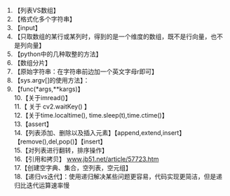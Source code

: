 1. 【列表VS数组】     
2. 【格式化多个字符串】     
3. 【input】     
4. 【只取数组的某行或某列时，得到的是一个维度的数组，既不是行向量，也不是列向量】     
5. 【python中的几种取整的方法】      
6. 【数组分片】      
7. 【原始字符串：在字符串前边加一个英文字母r即可】     
8. 【sys.argv[]的使用方法】：      
9. 【func(*args,**kargs)】      
10.【关于imread()】     
11.【 关于 cv2.waitKey() 】     
12.【关于time.localtime(), time.sleep(t),time.ctime()】      
13.【assert】     
14.【列表添加、删除以及插入元素】【append,extend,insert】【remove(),del,pop()】【insert】      
15.【对列表进行翻转，排序操作】     
16.【引用和拷贝】  www.jb51.net/article/57723.htm     
17.【创建空字典、集合，空列表，空元组】     
18.【递归vs迭代】：使用递归解决某些问题更容易，代码实现更简洁，但是递归比迭代运算速率慢     
